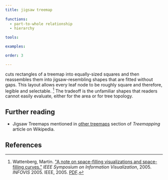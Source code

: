 ```yaml
---
title: jigsaw treemap
  
functions:
  - part-to-whole relationship
  - hierarchy

tools:

examples:

order: 3

---
```


cuts rectangles of a treemap into equally-sized squares and then reassembles them into jigsaw-resembling shapes that are fitted without gaps. This layout allows every leaf node to be roughly square and therefore, legible and selectable. [^wattenberg] The tradeoff is the unfamiliar shapes that readers cannot easily evaluate, either for the area or for tree topology.

<!--more-->

## Further reading
- Jigsaw Treemaps mentioned in [other treemaps](https://en.wikipedia.org/wiki/Treemapping#Other_treemaps) section of *Treemapping* article on Wikipedia.

## References
[^wattenberg]: Wattenberg, Martin. ["A note on space-filling visualizations and space-filling curves."](https://doi.org/10.1109/INFVIS.2005.1532145) *IEEE Symposium on Information Visualization*, 2005. *INFOVIS* 2005. IEEE, 2005. [PDF](http://hint.fm/papers/158-wattenberg-final3.pdf).
